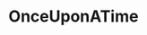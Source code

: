 ---
title: OnceUponATime
crosslinks:
- AskMen
- PrequelMemes
- JUSTNOMIL
- gifs
- FlashTV
- PuertoRico
---